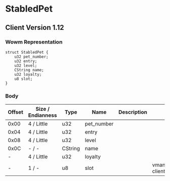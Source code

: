 # StabledPet

## Client Version 1.12

### Wowm Representation
```rust,ignore
struct StabledPet {
    u32 pet_number;
    u32 entry;
    u32 level;
    CString name;
    u32 loyalty;
    u8 slot;
}
```
### Body

| Offset | Size / Endianness | Type | Name | Description | Comment |
| ------ | ----------------- | ---- | ---- | ----------- | ------- |
| 0x00 | 4 / Little | u32 | pet_number |  |  |
| 0x04 | 4 / Little | u32 | entry |  |  |
| 0x08 | 4 / Little | u32 | level |  |  |
| 0x0C | - / - | CString | name |  |  |
| - | 4 / Little | u32 | loyalty |  |  |
| - | 1 / - | u8 | slot |  | vmangos/mangoszero/cmangos: client slot 1 == current pet (0) |

